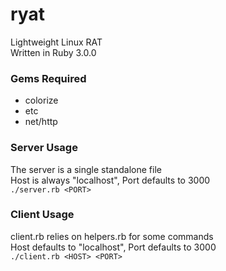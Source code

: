 # ryat
Lightweight Linux RAT  
Written in Ruby 3.0.0  
### Gems Required
- colorize
- etc   
- net/http

### Server Usage
The server is a single standalone file  
Host is always "localhost", Port defaults to 3000  
`./server.rb <PORT>`

### Client Usage
client.rb relies on helpers.rb for some commands  
Host defaults to "localhost", Port defaults to 3000  
`./client.rb <HOST> <PORT>`
